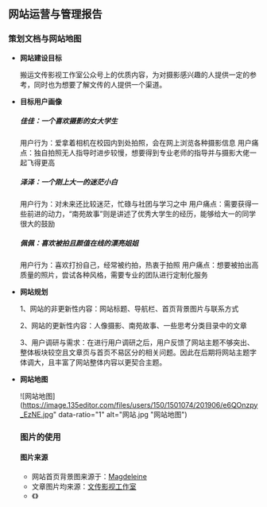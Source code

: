 ## 网站运营与管理报告

### 策划文档与网站地图

* **网站建设目标**

  搬运文传影视工作室公众号上的优质内容，为对摄影感兴趣的人提供一定的参考，同时也为想要了解文传的人提供一个渠道。

* **目标用户画像**

  ##### 佳佳：一个喜欢摄影的女大学生
  用户行为：爱拿着相机在校园内到处拍照，会在网上浏览各种摄影信息
  用户痛点：独自拍照无人指导时进步较慢，想要得到专业老师的指导并与摄影大佬一起飞得更高
  
  ##### 泽泽：一个刚上大一的迷茫小白
  用户行为：对未来还比较迷茫，忙碌与社团与学习之中
  用户痛点：需要获得一些前进的动力，“南苑故事”则是讲述了优秀大学生的经历，能够给大一的同学很大的鼓励
  
  ##### 佩佩：喜欢被拍且颜值在线的漂亮姐姐
  用户行为：喜欢打扮自己，经常被约拍，热衷于拍照
  用户痛点：想要被拍出高质量的照片，尝试各种风格，需要专业的团队进行定制化服务
  
* **网站规划**
  
  1、网站的非更新性内容：网站标题、导航栏、首页背景图片与联系方式
  
  2、网站的更新性内容：人像摄影、南苑故事、一些思考分类目录中的文章
 
  3、用户调研与需求：在进行用户调研之后，用户反馈了网站主题不够突出、整体板块较空且文章页与首页不易区分的相关问题。因此在后期将网站主题字体调大，且丰富了网站整体内容以更契合主题。
  
* **网站地图**

  ![网站地图](https://image.135editor.com/files/users/150/1501074/201906/e6QOnzpy_EzNE.jpg" data-ratio="1" alt="网站.jpg "网站地图")
  
  ### 图片的使用
  
  #### 图片来源
  * 网站首页背景图来源于：[Magdeleine](https://magdeleine.co/photo-by-folkert-gorter-n-1361/)
  * 文章图片均来源：[文传影视工作室](https://mp.weixin.qq.com/mp/profile_ext?action=home&__biz=MzI5ODY0NzgwMA==&scene=124#wechat_redirect)
  * 《》

  
